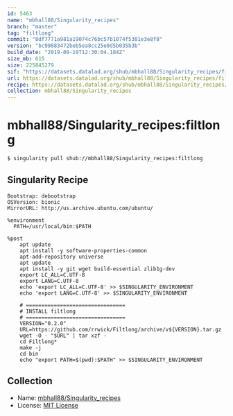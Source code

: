 ```yaml
---
id: 5463
name: "mbhall88/Singularity_recipes"
branch: "master"
tag: "filtlong"
commit: "8df7771a981a19074c76bc57b1074f5381e3e8f8"
version: "bc99083472beb5ea8cc25e0d5b035b3b"
build_date: "2019-09-19T12:30:04.184Z"
size_mb: 615
size: 225845279
sif: "https://datasets.datalad.org/shub/mbhall88/Singularity_recipes/filtlong/2019-09-19-8df7771a-bc990834/bc99083472beb5ea8cc25e0d5b035b3b.simg"
url: https://datasets.datalad.org/shub/mbhall88/Singularity_recipes/filtlong/2019-09-19-8df7771a-bc990834/
recipe: https://datasets.datalad.org/shub/mbhall88/Singularity_recipes/filtlong/2019-09-19-8df7771a-bc990834/Singularity
collection: mbhall88/Singularity_recipes
---
```


# mbhall88/Singularity_recipes:filtlong

```bash
$ singularity pull shub://mbhall88/Singularity_recipes:filtlong
```

## Singularity Recipe

```singularity
Bootstrap: debootstrap
OSVersion: bionic
MirrorURL: http://us.archive.ubuntu.com/ubuntu/

%environment
  PATH=/usr/local/bin:$PATH

%post
    apt update
    apt install -y software-properties-common
    apt-add-repository universe
    apt update
    apt install -y git wget build-essential zlib1g-dev
    export LC_ALL=C.UTF-8
    export LANG=C.UTF-8
    echo 'export LC_ALL=C.UTF-8' >> $SINGULARITY_ENVIRONMENT
    echo 'export LANG=C.UTF-8' >> $SINGULARITY_ENVIRONMENT

    # ================================
    # INSTALL filtlong
    # ================================
    VERSION="0.2.0"
    URL=https://github.com/rrwick/Filtlong/archive/v${VERSION}.tar.gz
    wget -O - "$URL" | tar xzf -
    cd Filtlong*
    make -j
    cd bin
    echo "export PATH=$(pwd):$PATH" >> $SINGULARITY_ENVIRONMENT
```

## Collection

 - Name: [mbhall88/Singularity_recipes](https://github.com/mbhall88/Singularity_recipes)
 - License: [MIT License](https://api.github.com/licenses/mit)

